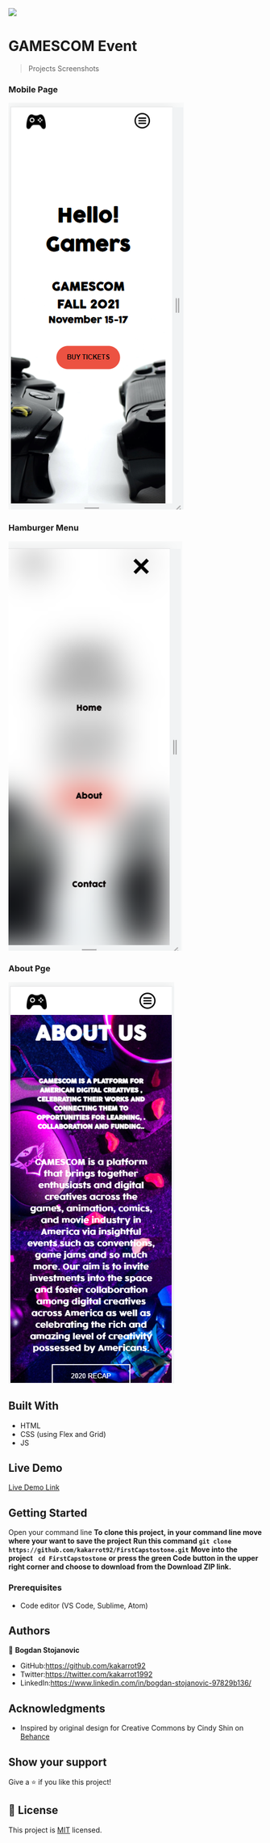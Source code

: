 ![](https://img.shields.io/badge/Microverse-blueviolet)

# GAMESCOM Event



>Projects Screenshots

### Mobile Page
![screenshot](images/screenshots/Capstone-Mobile.PNG)

### Hamburger Menu
![screenshot](images/screenshots/Hamburger-Mobile.PNG)


### About Pge
![screenshot](images/screenshots/About-Mobile.PNG)


## Built With

- HTML
- CSS (using Flex and Grid)
- JS

## Live Demo

[Live Demo Link](https://kakarrot92.github.io/FirstCapstostone/)

## Getting Started
Open your command line 
**To clone this project, in your command line move where your want to save the project** 
**Run this command `git clone https://github.com/kakarrot92/FirstCapstostone.git`**
**Move into the project ` cd FirstCapstostone`**
**or press the green Code button in the upper right corner and choose to download from the Download ZIP link.**




### Prerequisites

- Code editor (VS Code, Sublime, Atom)


## Authors

👤 **Bogdan Stojanovic**

- GitHub:https://github.com/kakarrot92
- Twitter:https://twitter.com/kakarrot1992
- LinkedIn:https://www.linkedin.com/in/bogdan-stojanovic-97829b136/

## Acknowledgments
- Inspired by original design for Creative Commons by Cindy Shin on [Behance](https://www.behance.net/gallery/29845175/CC-Global-Summit-2015)


## Show your support

Give a ⭐️ if you like this project!

## 📝 License

This project is [MIT](./MIT.md) licensed.




